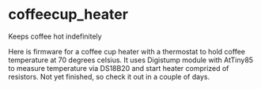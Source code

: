 # coffeecup_heater
Keeps coffee hot indefinitely

Here is firmware for a coffee cup heater with a thermostat to hold coffee temperature at 70 degrees celsius. It uses Digistump module with AtTiny85 to measure temperature via DS18B20 and start heater comprized of resistors.
Not yet finished, so check it out in a couple of days.
